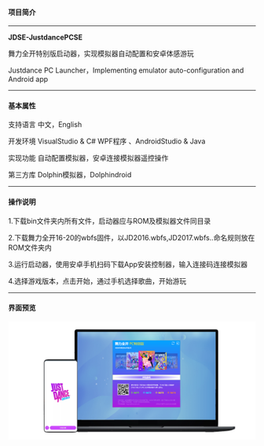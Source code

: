 #### 项目简介 

------

**JDSE-JustdancePCSE**

舞力全开特别版启动器，实现模拟器自动配置和安卓体感游玩

Justdance PC Launcher，Implementing emulator auto-configuration and Android app

------

#### 基本属性 

支持语言	中文，English

开发环境	VisualStudio  & C#  WPF程序 、AndroidStudio  & Java

实现功能	自动配置模拟器，安卓连接模拟器遥控操作

第三方库	Dolphin模拟器，Dolphindroid

------

#### 操作说明

1.下载bin文件夹内所有文件，启动器应与ROM及模拟器文件同目录

2.下载舞力全开16-20的wbfs固件，以JD2016.wbfs,JD2017.wbfs..命名规则放在ROM文件夹内

3.运行启动器，使用安卓手机扫码下载App安装控制器，输入连接码连接模拟器

4.选择游戏版本，点击开始，通过手机选择歌曲，开始游玩

------

#### 界面预览 
![image](img/preview1.png)
